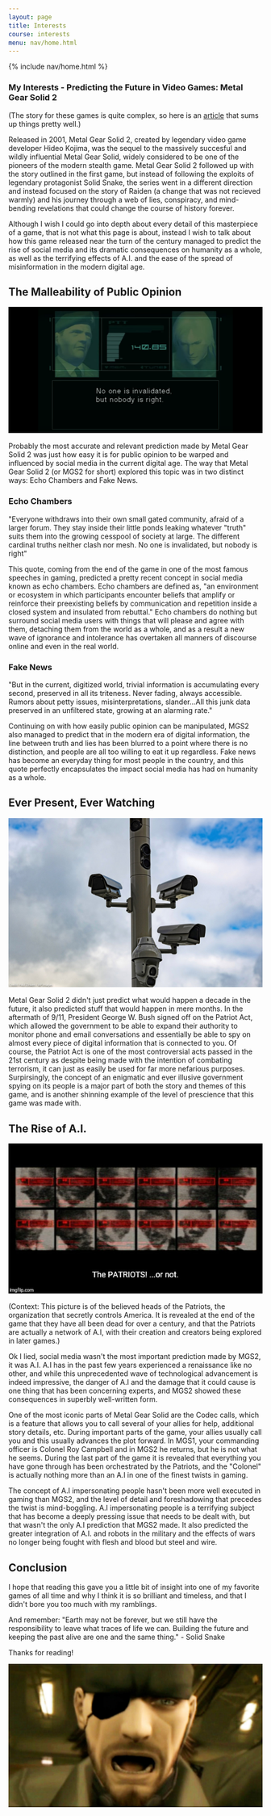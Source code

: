 ```yaml
---
layout: page
title: Interests
course: interests 
menu: nav/home.html
---
```


{% include nav/home.html %}

### My Interests - Predicting the Future in Video Games: Metal Gear Solid 2

(The story for these games is quite complex, so here is an [article](https://www.svg.com/147452/the-entire-metal-gear-timeline-explained/) that sums up things pretty well.)

Released in 2001, Metal Gear Solid 2, created by legendary video game developer Hideo Kojima, was the sequel to the massively succesful and wildly influential Metal Gear Solid, widely considered to be one of the pioneers of the modern stealth game. Metal Gear Solid 2 followed up with the story outlined in the first game, but instead of following the exploits of legendary protagonist Solid Snake, the series went in a different direction and instead focused on the story of Raiden (a change that was not recieved warmly) and his journey through a web of lies, conspiracy, and mind-bending revelations that could change the course of history forever.

Although I wish I could go into depth about every detail of this masterpiece of a game, that is not what this page is about, instead I wish to talk about how this game released near the turn of the century managed to predict the rise of social media and its dramatic consequences on humanity as a whole, as well as the terrifying effects of A.I. and the ease of the spread of misinformation in the modern digital age. 

## The Malleability of Public Opinion 


![codec call](https://github.com/AlexTVL/alex_2025/blob/main/navigation/section/codecCall.png?raw=true)


Probably the most accurate and relevant prediction made by Metal Gear Solid 2 was just how easy it is for public opinion to be warped and influenced by social media in the current digital age. The way that Metal Gear Solid 2 (or MGS2 for short) explored this topic was in two distinct ways: Echo Chambers and Fake News.

### Echo Chambers
"Everyone withdraws into their own small gated community, afraid of a larger forum.
They stay inside their little ponds leaking whatever "truth" suits them into the growing cesspool of society at large. The different cardinal truths neither clash nor mesh. No one is invalidated, but nobody is right" 

This quote, coming from the end of the game in one of the most famous speeches in gaming, predicted a pretty recent concept in social media known as echo chambers. Echo chambers are defined as, "an environment or ecosystem in which participants encounter beliefs that amplify or reinforce their preexisting beliefs by communication and repetition inside a closed system and insulated from rebuttal." Echo chambers do nothing but surround social media users with things that will please and agree with them, detaching them from the world as a whole, and as a result a new wave of ignorance and intolerance has overtaken all manners of discourse online and even in the real world.

### Fake News 
"But in the current, digitized world, trivial information is accumulating every second, preserved in all its triteness. Never fading, always accessible. Rumors about petty issues, misinterpretations, slander...All this junk data preserved in an unfiltered state, growing at an alarming rate."

Continuing on with how easily public opinion can be manipulated, MGS2 also managed to predict that in the modern era of digital information, the line between truth and lies has been blurred to a point where there is no distinction, and people are all too willing to eat it up regardless. Fake news has become an everyday thing for most people in the country, and this quote perfectly encapsulates the impact social media has had on humanity as a whole.

## Ever Present, Ever Watching 

![camera](https://github.com/AlexTVL/alex_2025/blob/main/navigation/section/camera.jpg?raw=true)

Metal Gear Solid 2 didn't just predict what would happen a decade in the future, it also predicted stuff that would happen in mere months. In the aftermath of 9/11, President George W. Bush signed off on the Patriot Act, which allowed the government to be able to expand their authority to monitor phone and email conversations and essentially be able to spy on almost every piece of digital information that is connected to you. Of course, the Patriot Act is one of the most controversial acts passed in the 21st century as despite being made with the intention of combating terrorism, it can just as easily be used for far more nefarious purposes. Surpirsingly, the concept of an enigmatic and ever illusive government spying on its people is a major part of both the story and themes of this game, and is another shinning example of the level of prescience that this game was made with.

## The Rise of A.I. 

![patriots](https://github.com/AlexTVL/alex_2025/blob/main/navigation/section/patriots.jpg?raw=true)

(Context: This picture is of the believed heads of the Patriots, the organization that secretly controls America. It is revealed at the end of the game that they have all been dead for over a century, and that the Patriots are actually a network of A.I, with their creation and creators being explored in later games.)

Ok I lied, social media wasn't the most important prediction made by MGS2, it was A.I. A.I has in the past few years experienced a renaissance like no other, and while this unprecedented wave of technological advancement is indeed impressive, the danger of A.I and the damage that it could cause is one thing that has been concerning experts, and MGS2 showed these consequences in superbly well-written form.

One of the most iconic parts of Metal Gear Solid are the Codec calls, which is a feature that allows you to call several of your allies for help, additional story details, etc. During important parts of the game, your allies usually call you and this usually advances the plot forward. In MGS1, your commanding officer is Colonel Roy Campbell and in MGS2 he returns, but he is not what he seems. During the last part of the game it is revealed that everything you have gone through has been orchestrated by the Patriots, and the "Colonel" is actually nothing more than an A.I in one of the finest twists in gaming.

The concept of A.I impersonating people hasn't been more well executed in gaming than MGS2, and the level of detail and foreshadowing that precedes the twist is mind-boggling. A.I impersonating people is a terrifying subject that has become a deeply pressing issue that needs to be dealt with, but that wasn't the only A.I prediction that MGS2 made. It also predicted the greater integration of A.I. and robots in the military and the effects of wars no longer being fought with flesh and blood but steel and wire.

## Conclusion

I hope that reading this gave you a little bit of insight into one of my favorite games of all time and why I think it is so brilliant and timeless, and that I didn't bore you too much with my ramblings. 

And remember: "Earth may not be forever, but we still have the responsibility to leave what traces of life we can. Building the future and keeping the past alive are one and the same thing." - Solid Snake 

Thanks for reading!









![big boss](https://github.com/AlexTVL/alex_2025/blob/main/navigation/section/bigBoss.jpg?raw=true)


<script src="https://utteranc.es/client.js"
        repo="AlexTVL/alex_2025"
        issue-term="title"
        label="blogpost-comment"
        theme="github-light"
        crossorigin="anonymous"
        async>
</script>
